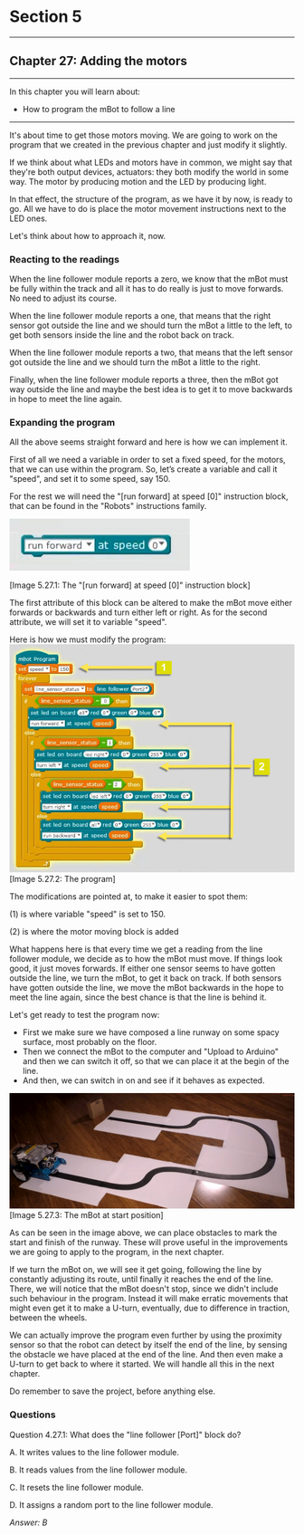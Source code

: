 # Section 5

---

## Chapter 27: Adding the motors

---

In this chapter you will learn about:

* How to program the mBot to follow a line

---

It's about time to get those motors moving. We are going to work on the program that we created in the previous chapter and just modify it slightly.

If we think about what LEDs and motors have in common, we might say that they're both output devices, actuators: they both modify the world in some way. The motor by producing motion and the LED by producing light.

In that effect, the structure of the program, as we have it by now, is ready to go. All we have to do is place the motor movement instructions next to the LED ones.

Let's think about how to approach it, now.

### **Reacting to the readings**

When the line follower module reports a zero, we know that the mBot must be fully within the track and all it has to do really is just to move forwards. No need to adjust its course.

When the line follower module reports a one, that means that the right sensor got outside the line and we should turn the mBot a little to the left, to get both sensors inside the line and the robot back on track.

When the line follower module reports a two, that means that the left sensor got outside the line and we should turn the mBot a little to the right.

Finally, when the line follower module reports a three, then the mBot got way outside the line and maybe the best idea is to get it to move backwards in hope to meet the line again.

### **Expanding the program**

All the above seems straight forward and here is how we can implement it.

First of all we need a variable in order to set a fixed speed, for the motors, that we can use within the program. So, let’s create a variable and call it "speed", and set it to some speed, say 150.

For the rest we will need the "\[run forward\] at speed \[0\]" instruction block, that can be found in the "Robots" instructions family.

![](/assets/Img.5.27.1.jpg)

\[Image 5.27.1: The "\[run forward\] at speed \[0\]" instruction block\]

The first attribute of this block can be altered to make the mBot move either forwards or backwards and turn either left or right. As for the second attribute, we will set it to variable "speed".

Here is how we must modify the program:![](/assets/Img.5.27.2.jpg)\[Image 5.27.2: The program\]

The modifications are pointed at, to make it easier to spot them:

\(1\) is where variable "speed" is set to 150.

\(2\) is where the motor moving block is added

What happens here is that every time we get a reading from the line follower module, we decide as to how the mBot must move. If things look good, it just moves forwards. If either one sensor seems to have gotten outside the line, we turn the mBot, to get it back on track. If both sensors have gotten outside the line, we move the mBot backwards in the hope to meet the line again, since the best chance is that the line is behind it.

Let's get ready to test the program now:

* First we make sure we have composed a line runway on some spacy surface, most probably on the floor.
* Then we connect the mBot to the computer and "Upload to Arduino" and then we can switch it off, so that we can place it at the begin of the line.
* And then, we can switch in on and see if it behaves as expected.

![](/assets/Img.5.27.3.jpg)\[Image 5.27.3: The mBot at start position\]

As can be seen in the image above, we can place obstacles to mark the start and finish of the runway. These will prove useful in the improvements we are going to apply to the program, in the next chapter.

If we turn the mBot on, we will see it get going, following the line by constantly adjusting its route, until finally it reaches the end of the line. There, we will notice that the mBot doesn't stop, since we didn't include such behaviour in the program. Instead it will make erratic movements that might even get it to make a U-turn, eventually, due to difference in traction, between the wheels.

We can actually improve the program even further by using the proximity sensor so that the robot can detect by itself the end of the line, by sensing the obstacle we have placed at the end of the line. And then even make a U-turn to get back to where it started. We will handle all this in the next chapter.

Do remember to save the project, before anything else.

### Questions

Question 4.27.1: What does the "line follower \[Port\]" block do?

A. It writes values to the line follower module.

B. It reads values from the line follower module.

C. It resets the line follower module.

D. It assigns a random port to the line follower module.

_Answer: B_

